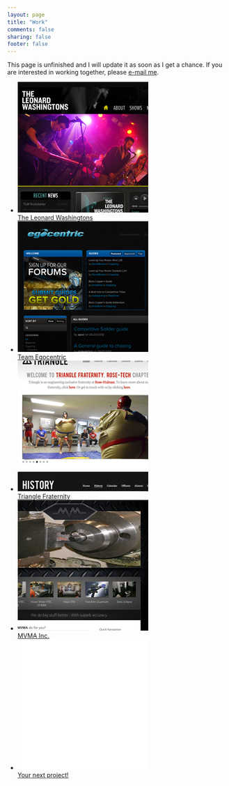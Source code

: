 ```yaml
---
layout: page
title: "Work"
comments: false
sharing: false
footer: false
--- 
```

<div class="line">
  <p>This page is unfinished and I will update it as soon as I get a chance. If you are interested in working together, please <a href="mailto:brousapg(at)gmail.com">e-mail me</a>.</p>
</div>
<div class="line">
  <ul id="work" class="work">
    <li><a href="http://theleonardwashingtons.com"><img src="/images/leonards.png"><div><span>The Leonard Washingtons</span></div></a></li>
    <li><a href="http://teamegocentric.com"><img src="/images/egocentric.png"><div><span>Team Egocentric</span></div></a></li>
    <li><a href="http://www.rose-hulman.edu/Users/groups/TriangleFraternity/"><img src="/images/triangle.png"><div><span>Triangle Fraternity</span></div></a></li>
    <li><a href="http://www.mvmainc.com"><img src="/images/mvma.png"><div><span>MVMA Inc.</span></div></a></li>
    <li><a href="mailto:brousapg(at)gmail.com"><img src="/images/blank.png"><div><span>Your next project!</span></div></a></li>
  </ul> 
</div> 
<script src="{{ root_url }}/javascripts/jquery.js"></script>
<script src="{{ root_url }}/javascripts/hoverdir.js"></script>


